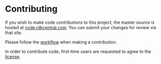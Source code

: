 # Contributing
If you wish to make code contributions to this project, the master source is hosted at [code.rdkcentral.com](https://code.rdkcentral.com/r/admin/repos/rdk/tools/device-manager-healthCheck-partnerImpl). You can submit your changes for review via that site.

Please follow the [workflow](https://wiki.rdkcentral.com/display/CMF/Gerrit+Development+Workflow)   when making a contribution.

In order to contribute code, first-time users are requested to agree to the [license](https://wiki.rdkcentral.com/signup.action).

